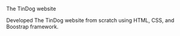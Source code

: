 The TinDog website 

Developed The TinDog website from scratch using HTML, CSS, and Boostrap framework. 
